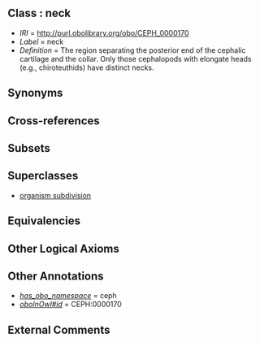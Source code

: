 
## Class : neck

 * *IRI* = http://purl.obolibrary.org/obo/CEPH_0000170
 * *Label* = neck
 * *Definition* = The region separating the posterior end of the cephalic cartilage and the collar. Only those cephalopods with elongate heads (e.g., chiroteuthids) have distinct necks.

## Synonyms


## Cross-references


## Subsets


## Superclasses

 * [organism subdivision](../../UBERON/75/UBERON_0000475.md)

## Equivalencies


## Other Logical Axioms


## Other Annotations

 * *[has_obo_namespace](../../ce/oboInOwl#hasOBONamespace.md)* = ceph
 * *[oboInOwl#id](../../id/oboInOwl#id.md)* = CEPH:0000170

## External Comments

